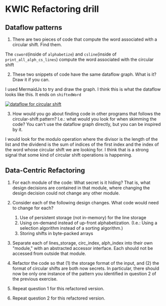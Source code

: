 # KWIC Refactoring drill

## Dataflow patterns

1. There are two pieces of code that compute the word associated with a circular shift. Find them.

  The `csword`(inside of `alphabetize`) and `csline`(inside of `print_all_alph_cs_lines`) compute the word associated with the circular shift

2. These two snippets of code have the same dataflow graph. What is it? Draw it if you can.

  I used MermaidJs to try and draw the graph. I think this is what the  dataflow looks like this. It ends on `shiftedWord`

[![dataflow for circular shift](https://mermaid.ink/img/eyJjb2RlIjoiZ3JhcGggVERcbiAgICBsaW5lcyBcbiAgICB3b3JkX25vXG4gICAgc2hpZnQgLS0-IFNwbGl0KChkZXN0cnVjdHVyZSkpXG4gICAgU3BsaXQgLS0-IGxpbmVfbm9cbiAgICBTcGxpdCAtLT4gZmlyc3Rfd29yZF9ub1xuICAgIGZpcnN0X3dvcmRfbm8gLS0-ICsoKCspKVxuICAgIHdvcmRfbm8gLS0-ICsoKCspKVxuICAgICsoKCspKSAtLT4gbW9kKCglKSlcbiAgICBsaW5lcyAtLT4gaW5kZXhPZkxpbmVcbiAgICBsaW5lX25vIC0tPiBpbmRleE9mTGluZVxuICAgIGluZGV4T2ZMaW5lIC0tPiBsaW5lXG4gICAgbGluZSAtLT4gbGVuKChsZW4pKVxuICAgIGxlbiAtLT4gbW9kXG4gICAgbW9kIC0tPiBzaGlmdEluZGV4XG4gICAgbGluZXMgLS0-IGxpbmVfbm9cbiAgICBzaGlmdEluZGV4IC0tPiBsaW5lXG4gICAgbGluZSAtLT4gc2hpZnRlZFdvcmRcbiAgICBcbiIsIm1lcm1haWQiOnsidGhlbWUiOiJkZWZhdWx0In0sInVwZGF0ZUVkaXRvciI6ZmFsc2V9)](https://mermaid-js.github.io/mermaid-live-editor/#/edit/eyJjb2RlIjoiZ3JhcGggVERcbiAgICBsaW5lcyBcbiAgICB3b3JkX25vXG4gICAgc2hpZnQgLS0-IFNwbGl0KChkZXN0cnVjdHVyZSkpXG4gICAgU3BsaXQgLS0-IGxpbmVfbm9cbiAgICBTcGxpdCAtLT4gZmlyc3Rfd29yZF9ub1xuICAgIGZpcnN0X3dvcmRfbm8gLS0-ICsoKCspKVxuICAgIHdvcmRfbm8gLS0-ICsoKCspKVxuICAgICsoKCspKSAtLT4gbW9kKCglKSlcbiAgICBsaW5lcyAtLT4gaW5kZXhPZkxpbmVcbiAgICBsaW5lX25vIC0tPiBpbmRleE9mTGluZVxuICAgIGluZGV4T2ZMaW5lIC0tPiBsaW5lXG4gICAgbGluZSAtLT4gbGVuKChsZW4pKVxuICAgIGxlbiAtLT4gbW9kXG4gICAgbW9kIC0tPiBzaGlmdEluZGV4XG4gICAgbGluZXMgLS0-IGxpbmVfbm9cbiAgICBzaGlmdEluZGV4IC0tPiBsaW5lXG4gICAgbGluZSAtLT4gc2hpZnRlZFdvcmRcbiAgICBcbiIsIm1lcm1haWQiOnsidGhlbWUiOiJkZWZhdWx0In0sInVwZGF0ZUVkaXRvciI6ZmFsc2V9)



3. How would you go about finding code in other programs that follows the circular-shift pattern? I.e.: what would you look for when skimming the code? You can't use the dataflow graph directly, but you can be inspired by it.

I would look for the modulo operation where the divisor is the length of the list and the dividend is the sum of indices of the first index and the index of the word whose circular shift we are looking for. I think that is a strong signal that some kind of circular shift operations is happening.


## Data-Centric Refactoring

1. For each module of the code: What secret is it hiding? That is, what design decisions are contained in that module, where changing the design decision could not change any other module.



2. Consider each of the following design changes. What code would need to change for each?
   1. Use of persistent storage (not in-memory) for the line storage
   2. Using on-demand instead of up-front alphabetization. (I.e.: Using a selection algorithm instead of a sorting algorithm.)
   3. Storing shifts in byte-packed arrays



3. Separate each of lines_storage, circ_index, alph_index into their own "module," with an abstracted accessor interface. Each should not be accessed from outside that module.



4. Refactor the code so that (1) the storage format of the input, and (2) the format of circular shifts are both now secrets. In particular, there should now be only one instance of the pattern you identified in question 2 of the previous exercise.



5. Repeat question 1 for this refactored version.



6. Repeat question 2 for this refactored version.


